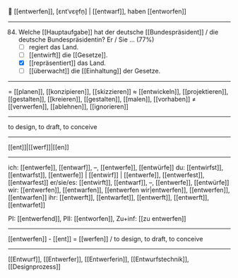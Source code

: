 🎨 [[entwerfen]], [ɛntˈvɛɐ̯fn̩] | [[entwarf]], haben [[entworfen]]

---
84. Welche [[Hauptaufgabe]] hat der deutsche [[Bundespräsident]] / die deutsche Bundespräsidentin? Er / Sie … (77%)
	- [ ] regiert das Land.
	- [ ] [[entwirft]] die [[Gesetze]].
	- [x] [[repräsentiert]] das Land.
	- [ ] [[überwacht]] die [[Einhaltung]] der Gesetze.

---
= [[planen]], [[konzipieren]], [[skizzieren]]
≈ [[entwickeln]], [[projektieren]], [[gestalten]], [[kreieren]], [[gestalten]], [[malen]], [[vorhaben]]
≠ [[verwerfen]], [[ablehnen]], [[ignorieren]]

---
to design, to draft, to conceive

---
[[ent]]|[[werf]]|[[en]]

---
ich: [[entwerfe]], [[entwarf]], –, [[entwerfe]], [[entwürfe]]
du: [[entwirfst]], [[entwarfst]], [[entwerfe]] | [[entwirf]] | [[entwerfe]], [[entwerfest]], [[entwarfest]]
er/sie/es: [[entwirft]], [[entwarf]], –, [[entwerfe]], [[entwürfe]]
wir: [[entwerfen]], [[entwarfen]], [[entwerfen wir|entwerfen]], [[entwerfen]], [[entwarfen]]
ihr: [[entwerft]], [[entwarfet]], [[entwerft]], [[entwerft]], [[entwarfet]]

PI: [[entwerfend]], PII: [[entworfen]], Zu+inf: [[zu entwerfen]]

---
[[entwerfen]] - [[ent]] = [[werfen]] / to design, to draft, to conceive

---
[[Entwurf]], [[Entwerfer]], [[Entwerferin]], [[Entwurfstechnik]], [[Designprozess]]